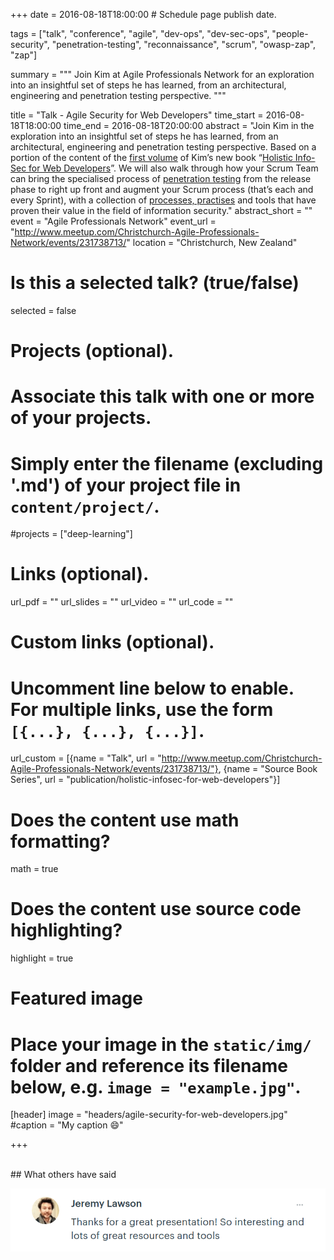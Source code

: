 +++
date = 2016-08-18T18:00:00  # Schedule page publish date.

tags = ["talk", "conference", "agile", "dev-ops", "dev-sec-ops", "people-security", "penetration-testing", "reconnaissance", "scrum", "owasp-zap", "zap"]

summary = """
Join Kim at Agile Professionals Network for an exploration into an insightful set of steps he has learned, from an architectural, engineering and penetration testing perspective.
"""

title = "Talk - Agile Security for Web Developers"
time_start = 2016-08-18T18:00:00
time_end = 2016-08-18T20:00:00
abstract = "Join Kim in the exploration into an insightful set of steps he has learned, from an architectural, engineering and penetration testing perspective. Based on a portion of the content of the [first volume](https://f0.holisticinfosecforwebdevelopers.com/) of Kim’s new book “[Holistic Info-Sec for Web Developers](https://holisticinfosecforwebdevelopers.com/)”. We will also walk through how your Scrum Team can bring the specialised process of [penetration testing](https://f0.holisticinfosecforwebdevelopers.com/chap06.html#process-and-practises-penetration-testing) from the release phase to right up front and augment your Scrum process (that’s each and every Sprint), with a collection of [processes, practises](https://f0.holisticinfosecforwebdevelopers.com/chap06.html#process-and-practises-agile-development-and-practices) and tools that have proven their value in the field of information security."
abstract_short = ""
event = "Agile Professionals Network"
event_url = "http://www.meetup.com/Christchurch-Agile-Professionals-Network/events/231738713/"
location = "Christchurch, New Zealand"

# Is this a selected talk? (true/false)
selected = false

# Projects (optional).
#   Associate this talk with one or more of your projects.
#   Simply enter the filename (excluding '.md') of your project file in `content/project/`.
#projects = ["deep-learning"]

# Links (optional).
url_pdf = ""
url_slides = ""
url_video = ""
url_code = ""

# Custom links (optional).
#   Uncomment line below to enable. For multiple links, use the form `[{...}, {...}, {...}]`.
url_custom = [{name = "Talk", url = "http://www.meetup.com/Christchurch-Agile-Professionals-Network/events/231738713/"}, {name = "Source Book Series", url = "publication/holistic-infosec-for-web-developers"}]


# Does the content use math formatting?
math = true

# Does the content use source code highlighting?
highlight = true

# Featured image
# Place your image in the `static/img/` folder and reference its filename below, e.g. `image = "example.jpg"`.
[header]
image = "headers/agile-security-for-web-developers.jpg"
#caption = "My caption :smile:"

+++

<br>
## What others have said


[![what others say about kims talk](/img/talk/what-others-say-2016-apn.png)](https://www.meetup.com/Christchurch-Agile-Professionals-Network/events/231738713/)

<br>

